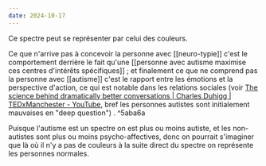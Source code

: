 ```yaml
---
date: 2024-10-17
---
```

Ce spectre peut se représenter par celui des couleurs.

Ce que n'arrive pas à concevoir la personne avec [[neuro-typie]] c'est le comportement derrière le fait qu'une [[personne avec autisme maximise ces centres d'intérêts spécifiques]] ; et finalement ce que ne comprend pas la personne avec [[autisme]] c'est le rapport entre les émotions et la perspective d'action, ce qui est notable dans les relations sociales (voir [The science behind dramatically better conversations | Charles Duhigg | TEDxManchester - YouTube](https://youtu.be/lg48Bi9DA54?si=JenubouElNB-fqu7), bref les personnes autistes sont initialement mauvaises en "deep question") . ^5aba6a

Puisque l'autisme est un spectre on est plus ou moins autiste, et les non-autistes sont plus ou moins psycho-affectives, donc on pourrait s'imaginer que là où il n'y a pas de couleurs à la suite direct du spectre on représente les personnes normales.